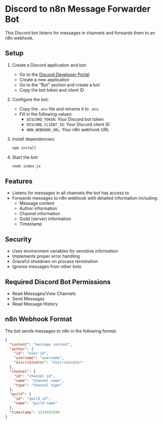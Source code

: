 # Discord to n8n Message Forwarder Bot

This Discord bot listens for messages in channels and forwards them to an n8n webhook.

## Setup

1. Create a Discord application and bot:
   - Go to the [Discord Developer Portal](https://discord.com/developers/applications)
   - Create a new application
   - Go to the "Bot" section and create a bot
   - Copy the bot token and client ID

2. Configure the bot:
   - Copy the `.env` file and rename it to `.env`
   - Fill in the following values:
     - `DISCORD_TOKEN`: Your Discord bot token
     - `DISCORD_CLIENT_ID`: Your Discord client ID
     - `N8N_WEBHOOK_URL`: Your n8n webhook URL

3. Install dependencies:
   ```bash
   npm install
   ```

4. Start the bot:
   ```bash
   node index.js
   ```

## Features

- Listens for messages in all channels the bot has access to
- Forwards messages to n8n webhook with detailed information including:
  - Message content
  - Author information
  - Channel information
  - Guild (server) information
  - Timestamp

## Security

- Uses environment variables for sensitive information
- Implements proper error handling
- Graceful shutdown on process termination
- Ignores messages from other bots

## Required Discord Bot Permissions

- Read Messages/View Channels
- Send Messages
- Read Message History

## n8n Webhook Format

The bot sends messages to n8n in the following format:

```json
{
  "content": "message content",
  "author": {
    "id": "user id",
    "username": "username",
    "discriminator": "discriminator"
  },
  "channel": {
    "id": "channel id",
    "name": "channel name",
    "type": "channel type"
  },
  "guild": {
    "id": "guild id",
    "name": "guild name"
  },
  "timestamp": 1234567890
}
``` 